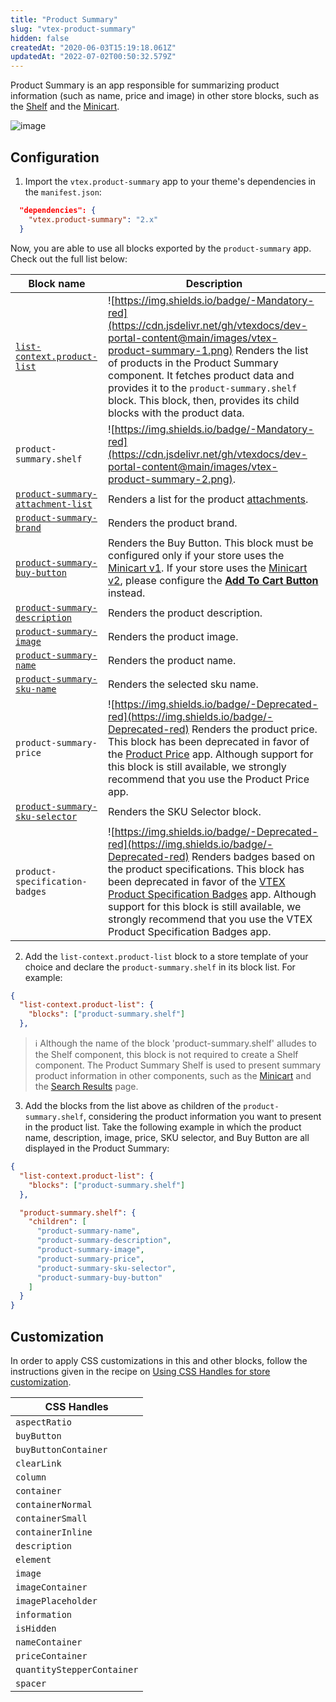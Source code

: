 ```yaml
---
title: "Product Summary"
slug: "vtex-product-summary"
hidden: false
createdAt: "2020-06-03T15:19:18.061Z"
updatedAt: "2022-07-02T00:50:32.579Z"
---
```


Product Summary is an app responsible for summarizing product information (such as name, price and image) in other store blocks, such as the [Shelf](https://vtex.io/docs/components/all/vtex.shelf/) and the [Minicart](https://vtex.io/docs/components/all/vtex.minicart/).

![image](https://cdn.jsdelivr.net/gh/vtexdocs/dev-portal-content@main/images/vtex-product-summary-0.png)

## Configuration

1. Import the `vtex.product-summary` app to your theme's dependencies in the `manifest.json`:

```json
  "dependencies": {
    "vtex.product-summary": "2.x"
  }
```

Now, you are able to use all blocks exported by the `product-summary` app. Check out the full list below:

| Block name     | Description |
| -------------- | ----------- |
| [`list-context.product-list`](https://developers.vtex.com/docs/guides/vtex-product-summary-productsummarylist) | ![https://img.shields.io/badge/-Mandatory-red](https://cdn.jsdelivr.net/gh/vtexdocs/dev-portal-content@main/images/vtex-product-summary-1.png) Renders the list of products in the Product Summary component. It fetches product data and provides it to the `product-summary.shelf` block. This block, then, provides its child blocks with the product data. |
| `product-summary.shelf` | ![https://img.shields.io/badge/-Mandatory-red](https://cdn.jsdelivr.net/gh/vtexdocs/dev-portal-content@main/images/vtex-product-summary-2.png).
| [`product-summary-attachment-list`](https://developers.vtex.com/docs/guides/vtex-product-summary-productsummaryattachmentlist) | Renders a list for the product [attachments](https://help.vtex.com/tutorial/adding-an-attachment--7zHMUpuoQE4cAskqEUWScU). |
| [`product-summary-brand`](https://developers.vtex.com/docs/guides/vtex-product-summary-productsummarybrand)         | Renders the product brand. |
| [`product-summary-buy-button`](https://vtex.io/docs/components/all/vtex.product-summary/product-summary-buy-button) | Renders the Buy Button. This block must be configured only if your store uses the [Minicart v1](https://github.com/vtex-apps/minicart/blob/383d7bbd3295f06d1b5854a0add561a872e1515c/docs/README.md). If your store uses the [Minicart v2](https://developers.vtex.com/docs/guides/vtex-minicart), please configure the [**Add To Cart Button**](https://developers.vtex.com/docs/guides/vtex-add-to-cart-button) instead.  |
| [`product-summary-description`](https://developers.vtex.com/docs/guides/vtex-product-summary-productsummarydescription) | Renders the product description. |
| [`product-summary-image`](https://developers.vtex.com/docs/guides/vtex-product-summary-productsummaryimage) | Renders the product image. |
| [`product-summary-name`](https://developers.vtex.com/docs/guides/vtex-product-summary-productsummaryname) | Renders the product name. |
| [`product-summary-sku-name`](https://developers.vtex.com/docs/guides/vtex-product-summary-productsummaryskuname) | Renders the selected sku name. |
| `product-summary-price` | ![https://img.shields.io/badge/-Deprecated-red](https://img.shields.io/badge/-Deprecated-red) Renders the product price. This block has been deprecated in favor of the [Product Price](https://cdn.jsdelivr.net/gh/vtexdocs/dev-portal-content@main/images/vtex-product-summary-3.png) app. Although support for this block is still available, we strongly recommend that you use the Product Price app. |
| [`product-summary-sku-selector`](https://developers.vtex.com/docs/guides/vtex-product-summary-productsummaryskuselector) | Renders the SKU Selector block. |
| `product-specification-badges` | ![https://img.shields.io/badge/-Deprecated-red](https://img.shields.io/badge/-Deprecated-red) Renders badges based on the product specifications. This block has been deprecated in favor of the [VTEX Product Specification Badges](https://developers.vtex.com/docs/guides/vtex-product-specification-badges) app. Although support for this block is still available, we strongly recommend that you use the VTEX Product Specification Badges app.|

2. Add the `list-context.product-list` block to a store template of your choice and declare the `product-summary.shelf` in its block list. For example:

```json
{
  "list-context.product-list": {
    "blocks": ["product-summary.shelf"]
  },
```

> ℹ️ Although the name of the block 'product-summary.shelf' alludes to the Shelf component, this block is not required to create a Shelf component. The Product Summary Shelf is used to present summary product information in other components, such as the [Minicart](https://developers.vtex.com/docs/guides/vtex-minicart) and the [Search Results](https://developers.vtex.com/docs/guides/vtex-search-result) page.

3. Add the blocks from the list above as children of the `product-summary.shelf`, considering the product information you want to present in the product list. Take the following example in which the product name, description, image, price, SKU selector, and Buy Button are all displayed in the Product Summary:

```json
{
  "list-context.product-list": {
    "blocks": ["product-summary.shelf"]
  },

  "product-summary.shelf": {
    "children": [
      "product-summary-name",
      "product-summary-description",
      "product-summary-image",
      "product-summary-price",
      "product-summary-sku-selector",
      "product-summary-buy-button"
    ]
  }
}
```

## Customization

In order to apply CSS customizations in this and other blocks, follow the instructions given in the recipe on [Using CSS Handles for store customization](https://vtex.io/docs/recipes/style/using-css-handles-for-store-customization).

| CSS Handles                |
| -------------------------- |
| `aspectRatio`              |
| `buyButton`                |
| `buyButtonContainer`       |
| `clearLink`                |
| `column`                   |
| `container`                |
| `containerNormal`          |
| `containerSmall`           |
| `containerInline`          |
| `description`              |
| `element`                  |
| `image`                    |
| `imageContainer`           |
| `imagePlaceholder`         |
| `information`              |
| `isHidden`                 |
| `nameContainer`            |
| `priceContainer`           |
| `quantityStepperContainer` |
| `spacer`                   |
